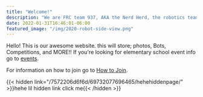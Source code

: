 ```yaml
---
title: "Welcome!"
description: "We are FRC team 937, AKA the Nerd Herd, the robotics team for Shawnee Mission North!"
date: 2022-01-31T16:46:01-06:00
featured_image: "/img/2020-robot-side-view.png"
---
```

Hello! This is our awesome website. this will store; photos, Bots, Competitions, and MORE!! 
If you're looking for elementary school event info go to [events](/events/robotics-day).

For information on how to join go to [How to Join](/how-to-join/about).

{{< hidden link="/7572206d6f6d/69732077696465/hehehiddenpage/" >}}hehe lil hidden link click me{{< /hidden >}}
